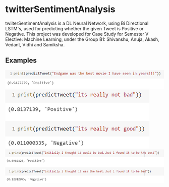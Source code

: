 # twitterSentimentAnalysis

twiiterSentimentAnalysis is a DL Neural Network, using Bi Directional LSTM's, used for predicting whether the given Tweet is Positive or Negative. This project was developed for Case Study for Semester V Elective: Machine Learning, under the Group B1: Shivanshu, Anuja, Akash, Vedant, Vidhi and Samiksha.

## Examples

![tweet-1](https://github.com/VedantPandya/twitterSentimentAnalysis/blob/main/Images/sentiment-1.png)
![tweet-2](https://github.com/VedantPandya/twitterSentimentAnalysis/blob/main/Images/sentiment-2.png)
![tweet-3](https://github.com/VedantPandya/twitterSentimentAnalysis/blob/main/Images/sentiment-3.png)
